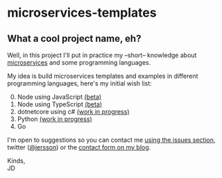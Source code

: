 # microservices-templates
What a cool project name, eh?
---
Well, in this project I'll put in practice my –short– knowledge about [microservices](https://en.wikipedia.org/wiki/Microservices) and some programming languages.  

My idea is build microservices templates and examples in different programming languages, here's my initial wish list:

0. Node using JavaScript [(beta)](./00-node)
1. Node using TypeScript [(beta)](./01-node-ts) 
2. dotnetcore using c#   [(work in progress)](./02-netcore)
3. Python                [(work in progress)](./03-python)
4. Go


I'm open to suggestions so you can contact me [using the issues section](https://github.com/jersson/microservices-templates/issues), twitter ([@jersson](https://twitter/jersson)) or the [contact form on my blog](https://jersson.net/contact/).

Kinds,<br/> JD